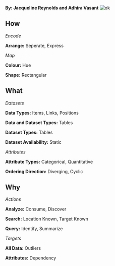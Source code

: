 **By: Jacqueline Reynolds and Adhira Vasant**
![ok](https://user-images.githubusercontent.com/22562815/34856836-4de472f6-f6fc-11e7-8c74-f6cd82877cda.PNG)

## How
*Encode*

**Arrange:** Seperate, Express


*Map*

**Colour:** Hue

**Shape:** Rectangular

## What
*Datasets*

**Data Types:** Items, Links, Positions

**Data and Dataset Types:** Tables

**Dataset Types:** Tables

**Dataset Availability:** Static


*Attributes*

**Attribute Types:** Categorical, Quantitative 

**Ordering Direction:** Diverging, Cyclic

## Why
*Actions*

**Analyze:** Consume, Discover

**Search:** Location Known, Target Known

**Query:** Identify, Summarize 


*Targets*

**All Data:** Outliers

**Attributes:** Dependency

